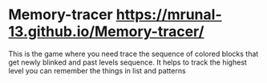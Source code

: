 # Memory-tracer https://mrunal-13.github.io/Memory-tracer/
This is the game where you need trace the sequence of colored blocks that get newly blinked and past levels sequence. It helps to track the highest level you can remember the things in list and patterns
